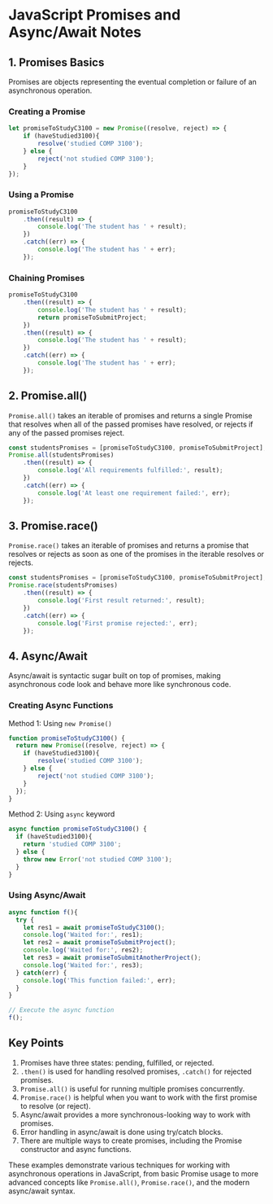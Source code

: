 # JavaScript Promises and Async/Await Notes

## 1. Promises Basics

Promises are objects representing the eventual completion or failure of an asynchronous operation.

### Creating a Promise

```javascript
let promiseToStudyC3100 = new Promise((resolve, reject) => {
    if (haveStudied3100){
        resolve('studied COMP 3100');
    } else {
        reject('not studied COMP 3100');
    }
});
```

### Using a Promise

```javascript
promiseToStudyC3100
    .then((result) => {
        console.log('The student has ' + result);
    })
    .catch((err) => {
        console.log('The student has ' + err);
    });
```

### Chaining Promises

```javascript
promiseToStudyC3100
    .then((result) => {
        console.log('The student has ' + result);
        return promiseToSubmitProject;
    })
    .then((result) => { 
        console.log('The student has ' + result);      
    })
    .catch((err) => {
        console.log('The student has ' + err);
    });
```

## 2. Promise.all()

`Promise.all()` takes an iterable of promises and returns a single Promise that resolves when all of the passed promises have resolved, or rejects if any of the passed promises reject.

```javascript
const studentsPromises = [promiseToStudyC3100, promiseToSubmitProject]; 
Promise.all(studentsPromises)
    .then((result) => {
        console.log('All requirements fulfilled:', result);
    })
    .catch((err) => {
        console.log('At least one requirement failed:', err);
    });
```

## 3. Promise.race()

`Promise.race()` takes an iterable of promises and returns a promise that resolves or rejects as soon as one of the promises in the iterable resolves or rejects.

```javascript
const studentsPromises = [promiseToStudyC3100, promiseToSubmitProject]; 
Promise.race(studentsPromises)
    .then((result) => {
        console.log('First result returned:', result);
    })
    .catch((err) => {
        console.log('First promise rejected:', err);
    });
```

## 4. Async/Await

Async/await is syntactic sugar built on top of promises, making asynchronous code look and behave more like synchronous code.

### Creating Async Functions

Method 1: Using `new Promise()`
```javascript
function promiseToStudyC3100() {
  return new Promise((resolve, reject) => {
    if (haveStudied3100){
        resolve('studied COMP 3100');
    } else {
        reject('not studied COMP 3100');
    }
  });
}
```

Method 2: Using `async` keyword
```javascript
async function promiseToStudyC3100() {
  if (haveStudied3100){
    return 'studied COMP 3100';
  } else {
    throw new Error('not studied COMP 3100');
  }  
}
```

### Using Async/Await

```javascript
async function f(){
  try {
    let res1 = await promiseToStudyC3100();
    console.log('Waited for:', res1);
    let res2 = await promiseToSubmitProject();
    console.log('Waited for:', res2);
    let res3 = await promiseToSubmitAnotherProject();
    console.log('Waited for:', res3);
  } catch(err) {
    console.log('This function failed:', err);
  }         
}

// Execute the async function
f();
```

## Key Points

1. Promises have three states: pending, fulfilled, or rejected.
2. `.then()` is used for handling resolved promises, `.catch()` for rejected promises.
3. `Promise.all()` is useful for running multiple promises concurrently.
4. `Promise.race()` is helpful when you want to work with the first promise to resolve (or reject).
5. Async/await provides a more synchronous-looking way to work with promises.
6. Error handling in async/await is done using try/catch blocks.
7. There are multiple ways to create promises, including the Promise constructor and async functions.

These examples demonstrate various techniques for working with asynchronous operations in JavaScript, from basic Promise usage to more advanced concepts like `Promise.all()`, `Promise.race()`, and the modern async/await syntax.

